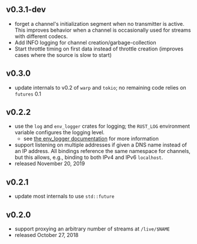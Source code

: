 ## v0.3.1-dev
- forget a channel's initialization segment when no transmitter is active. This improves behavior when a channel is occasionally used for streams with different codecs.
- Add INFO logging for channel creation/garbage-collection
- Start throttle timing on first data instead of throttle creation (improves cases where the source is slow to start)

## v0.3.0
- update internals to v0.2 of `warp` and `tokio`; no remaining code relies on `futures` 0.1

## v0.2.2
- use the `log` and `env_logger` crates for logging; the `RUST_LOG` environment variable configures the logging level.
  - see [the env_logger documentation](https://docs.rs/env_logger/*/env_logger/) for more information
- support listening on multiple addresses if given a DNS name instead of an IP address. All bindings reference the same namespace for channels, but this allows, e.g., binding to both IPv4 and IPv6 `localhost`.
- released November 20, 2019

## v0.2.1
- update most internals to use `std::future`

## v0.2.0
- support proxying an arbitrary number of streams at `/live/$NAME`
- released October 27, 2018

